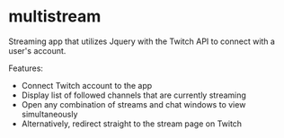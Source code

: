# multistream
Streaming app that utilizes Jquery with the Twitch API to connect with a user's account. 

Features:
* Connect Twitch account to the app
* Display list of followed channels that are currently streaming
* Open any combination of streams and chat windows to view simultaneously
* Alternatively, redirect straight to the stream page on Twitch
